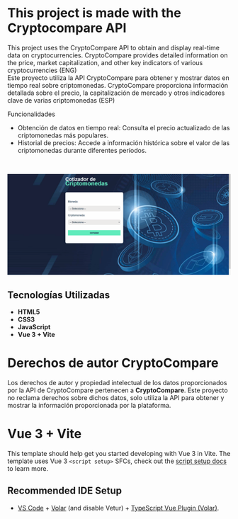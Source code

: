 # This project is made with the Cryptocompare API

This project uses the CryptoCompare API to obtain and display real-time data on cryptocurrencies. CryptoCompare provides detailed information on the price, market capitalization, and other key indicators of various cryptocurrencies (ENG) <br>
Este proyecto utiliza la API CryptoCompare para obtener y mostrar datos en tiempo real sobre criptomonedas. CryptoCompare proporciona información detallada sobre el precio, la capitalización de mercado y otros indicadores clave de varias criptomonedas (ESP)

Funcionalidades
* Obtención de datos en tiempo real: Consulta el precio actualizado de las criptomonedas más populares.
* Historial de precios: Accede a información histórica sobre el valor de las criptomonedas durante diferentes períodos.


<br>

![Demo Cripto](src/assets/cripto.gif)


## Tecnologías Utilizadas

- **HTML5**
- **CSS3**
- **JavaScript**
- **Vue 3 + Vite**

# __Derechos de autor CryptoCompare__ <br>
Los derechos de autor y propiedad intelectual de los datos proporcionados por la API de CryptoCompare pertenecen a __CryptoCompare__. Este proyecto no reclama derechos sobre dichos datos, solo utiliza la API para obtener y mostrar la información proporcionada por la plataforma.

# Vue 3 + Vite

This template should help get you started developing with Vue 3 in Vite. The template uses Vue 3 `<script setup>` SFCs, check out the [script setup docs](https://v3.vuejs.org/api/sfc-script-setup.html#sfc-script-setup) to learn more.

## Recommended IDE Setup

- [VS Code](https://code.visualstudio.com/) + [Volar](https://marketplace.visualstudio.com/items?itemName=Vue.volar) (and disable Vetur) + [TypeScript Vue Plugin (Volar)](https://marketplace.visualstudio.com/items?itemName=Vue.vscode-typescript-vue-plugin).

